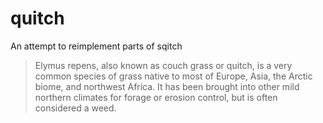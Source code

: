 # quitch
An attempt to reimplement parts of sqitch

> Elymus repens, also known as couch grass or quitch, is a very common species of grass
> native to most of Europe, Asia, the Arctic biome, and northwest Africa.
> It has been brought into other mild northern climates for forage or erosion control,
> but is often considered a weed.
